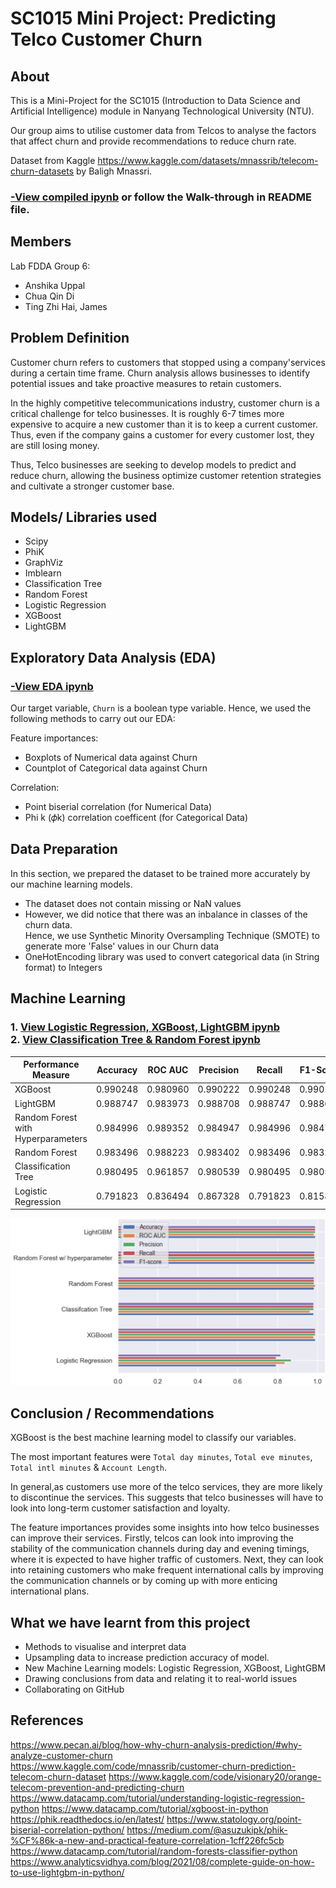 # SC1015 Mini Project: Predicting Telco Customer Churn


## About 
This is a Mini-Project for the SC1015 (Introduction to Data Science and Artificial Intelligence) module in Nanyang Technological University (NTU).

Our group aims to utilise customer data from Telcos to analyse the factors that affect churn and provide recommendations to reduce churn rate.

Dataset from Kaggle https://www.kaggle.com/datasets/mnassrib/telecom-churn-datasets by Baligh Mnassri.

### [-View compiled ipynb](https://github.com/chuaqindi/sc1015-miniproject/blob/main/compiled.ipynb) or follow the Walk-through in README file.

## Members

Lab FDDA Group 6: 

- Anshika Uppal
- Chua Qin Di
- Ting Zhi Hai, James


## Problem Definition 

Customer churn refers to customers that stopped using a company'services during a certain time frame. Churn analysis allows businesses to identify potential issues and take proactive measures to retain customers.

In the highly competitive telecommunications industry, customer churn is a critical challenge for telco businesses. It is roughly 6-7 times more expensive to acquire a new customer than it is to keep a current customer. Thus, even if the company gains a customer for every customer lost, they are still losing money. 

Thus, Telco businesses are seeking to develop models to predict and reduce churn, allowing the business optimize customer retention strategies and cultivate a stronger customer base.


## Models/ Libraries used
- Scipy
- PhiK
- GraphViz
- Imblearn
- Classification Tree
- Random Forest
- Logistic Regression
- XGBoost
- LightGBM


## Exploratory Data Analysis (EDA)

### [-View EDA ipynb](https://github.com/chuaqindi/sc1015-miniproject/blob/main/EDA.ipynb)



Our target variable, `Churn` is a boolean type variable. Hence, we used the following methods to carry out our EDA:

Feature importances:
- Boxplots of Numerical data against Churn
- Countplot of Categorical data against Churn

Correlation:
- Point biserial correlation (for Numerical Data)
- Phi k (𝜙k) correlation coefficent (for Categorical Data)


## Data Preparation

In this section, we prepared the dataset to be trained more accurately by our machine learning models.

- The dataset does not contain missing or NaN values
- However, we did notice that there was an inbalance in classes of the churn data.<br> Hence, we use Synthetic Minority Oversampling Technique (SMOTE) to generate more 'False' values in our Churn data 
- OneHotEncoding library was used to convert categorical data (in String format) to Integers


## Machine Learning
### 1. [View Logistic Regression, XGBoost, LightGBM ipynb](https://github.com/chuaqindi/sc1015-miniproject/blob/main/LR_XGB_LGBM.ipynb) <br> 2. [View Classification Tree & Random Forest ipynb](https://github.com/chuaqindi/sc1015-miniproject/blob/main/ClasssificationTree_RandForest.ipynb) 


|      Performance Measure                    | Accuracy | ROC AUC | Precision | Recall | F1-Score |
| ------                             | ------ | ------ | ------ | ------ | ------ |
| XGBoost                            | 0.990248	 | 0.980960 | 0.990222 | 0.990248 | 0.990162 |
| LightGBM                           | 0.988747 | 0.983973 | 0.988708 | 0.988747 | 0.988636 |
| Random Forest with Hyperparameters | 0.984996	 | 0.989352 | 0.984947 | 0.984996 | 0.984779 |
| Random Forest                      | 0.983496 | 0.988223 | 0.983402 | 0.983496 | 0.983257 |
| Classification Tree                | 0.980495	 | 0.961857 | 0.980539 | 0.980495 | 0.980516 |
| Logistic Regression                | 0.791823 | 0.836494 | 0.867328 | 0.791823 | 0.815843 |

![image](https://github.com/chuaqindi/sc1015-miniproject/blob/main/barchart.jpg)

## Conclusion / Recommendations
 
XGBoost is the best machine learning model to classify our variables. 

The most important features were `Total day minutes`, `Total eve minutes`, `Total intl minutes` & `Account Length`.


In general,as customers use more of the telco services, they are more likely to discontinue the services. This suggests that telco businesses will have to look into long-term customer satisfaction and loyalty. 

The feature importances provides some insights into how telco businesses can improve their services. Firstly, telcos can look into improving the stability of the communication channels during day and evening timings, where it is expected to have higher traffic of customers. Next, they can look into retaining customers who make frequent international calls by improving the communication channels or by coming up with more enticing international plans.


## What we have learnt from this project 
- Methods to visualise and interpret data
- Upsampling data to increase prediction accuracy of model.
- New Machine Learning models: Logistic Regression, XGBoost, LightGBM
- Drawing conclusions from data and relating it to real-world issues
- Collaborating on GitHub


## References
https://www.pecan.ai/blog/how-why-churn-analysis-prediction/#why-analyze-customer-churn
https://www.kaggle.com/code/mnassrib/customer-churn-prediction-telecom-churn-dataset
https://www.kaggle.com/code/visionary20/orange-telecom-prevention-and-predicting-churn
https://www.datacamp.com/tutorial/understanding-logistic-regression-python
https://www.datacamp.com/tutorial/xgboost-in-python
https://phik.readthedocs.io/en/latest/
https://www.statology.org/point-biserial-correlation-python/
https://medium.com/@asuzukipk/phik-%CF%86k-a-new-and-practical-feature-correlation-1cff226fc5cb
https://www.datacamp.com/tutorial/random-forests-classifier-python
https://www.analyticsvidhya.com/blog/2021/08/complete-guide-on-how-to-use-lightgbm-in-python/
